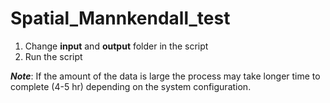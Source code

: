 # Spatial_Mannkendall_test
1. Change **input** and **output** folder in the script
2. Run the script

***Note***:
If the amount of the data is large the process may take longer time to complete (4-5 hr) depending on the system configuration.
